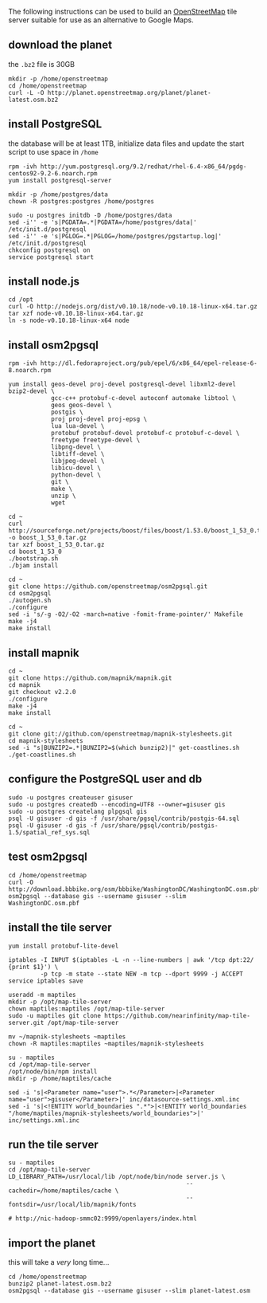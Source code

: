 The following instructions can be used to build an [OpenStreetMap](http://www.openstreetmap.org/) tile server suitable for use as an alternative to Google Maps.


download the planet
-------------------
the `.bz2` file is 30GB

    mkdir -p /home/openstreetmap
    cd /home/openstreetmap
    curl -L -O http://planet.openstreetmap.org/planet/planet-latest.osm.bz2


install PostgreSQL
------------------
the database will be at least 1TB, initialize data files and update the start script to use space in `/home`

    rpm -ivh http://yum.postgresql.org/9.2/redhat/rhel-6.4-x86_64/pgdg-centos92-9.2-6.noarch.rpm
    yum install postgresql-server

    mkdir -p /home/postgres/data
    chown -R postgres:postgres /home/postgres

    sudo -u postgres initdb -D /home/postgres/data
    sed -i'' -e 's|PGDATA=.*|PGDATA=/home/postgres/data|' /etc/init.d/postgresql
    sed -i'' -e 's|PGLOG=.*|PGLOG=/home/postgres/pgstartup.log|' /etc/init.d/postgresql
    chkconfig postgresql on
    service postgresql start


install node.js
---------------

    cd /opt
    curl -O http://nodejs.org/dist/v0.10.18/node-v0.10.18-linux-x64.tar.gz
    tar xzf node-v0.10.18-linux-x64.tar.gz
    ln -s node-v0.10.18-linux-x64 node


install osm2pgsql
-----------------

    rpm -ivh http://dl.fedoraproject.org/pub/epel/6/x86_64/epel-release-6-8.noarch.rpm

    yum install geos-devel proj-devel postgresql-devel libxml2-devel bzip2-devel \
                gcc-c++ protobuf-c-devel autoconf automake libtool \
                geos geos-devel \
                postgis \
                proj proj-devel proj-epsg \
                lua lua-devel \
                protobuf protobuf-devel protobuf-c protobuf-c-devel \
                freetype freetype-devel \
                libpng-devel \
                libtiff-devel \
                libjpeg-devel \
                libicu-devel \
                python-devel \
                git \
                make \
                unzip \
                wget

    cd ~
    curl http://sourceforge.net/projects/boost/files/boost/1.53.0/boost_1_53_0.tar.gz/download -o boost_1_53_0.tar.gz
    tar xzf boost_1_53_0.tar.gz
    cd boost_1_53_0
    ./bootstrap.sh
    ./bjam install

    cd ~
    git clone https://github.com/openstreetmap/osm2pgsql.git
    cd osm2pgsql
    ./autogen.sh
    ./configure
    sed -i 's/-g -O2/-O2 -march=native -fomit-frame-pointer/' Makefile
    make -j4
    make install


install mapnik
--------------

    cd ~
    git clone https://github.com/mapnik/mapnik.git
    cd mapnik
    git checkout v2.2.0
    ./configure
    make -j4
    make install

    cd ~
    git clone git://github.com/openstreetmap/mapnik-stylesheets.git
    cd mapnik-stylesheets
    sed -i "s|BUNZIP2=.*|BUNZIP2=$(which bunzip2)|" get-coastlines.sh
    ./get-coastlines.sh


configure the PostgreSQL user and db
------------------------------------

    sudo -u postgres createuser gisuser
    sudo -u postgres createdb --encoding=UTF8 --owner=gisuser gis
    sudo -u postgres createlang plpgsql gis
    psql -U gisuser -d gis -f /usr/share/pgsql/contrib/postgis-64.sql
    psql -U gisuser -d gis -f /usr/share/pgsql/contrib/postgis-1.5/spatial_ref_sys.sql


test osm2pgsql
--------------

    cd /home/openstreetmap
    curl -O http://download.bbbike.org/osm/bbbike/WashingtonDC/WashingtonDC.osm.pbf
    osm2pgsql --database gis --username gisuser --slim WashingtonDC.osm.pbf


install the tile server
-----------------------

    yum install protobuf-lite-devel

    iptables -I INPUT $(iptables -L -n --line-numbers | awk '/tcp dpt:22/ {print $1}') \
             -p tcp -m state --state NEW -m tcp --dport 9999 -j ACCEPT
    service iptables save

    useradd -m maptiles
    mkdir -p /opt/map-tile-server
    chown maptiles:maptiles /opt/map-tile-server
    sudo -u maptiles git clone https://github.com/nearinfinity/map-tile-server.git /opt/map-tile-server

    mv ~/mapnik-stylesheets ~maptiles
    chown -R maptiles:maptiles ~maptiles/mapnik-stylesheets

    su - maptiles
    cd /opt/map-tile-server
    /opt/node/bin/npm install
    mkdir -p /home/maptiles/cache

    sed -i 's|<Parameter name="user">.*</Parameter>|<Parameter name="user">gisuser</Parameter>|' inc/datasource-settings.xml.inc
    sed -i 's|<!ENTITY world_boundaries ".*">|<!ENTITY world_boundaries "/home/maptiles/mapnik-stylesheets/world_boundaries">|' inc/settings.xml.inc


run the tile server
-------------------

    su - maptiles
    cd /opt/map-tile-server
    LD_LIBRARY_PATH=/usr/local/lib /opt/node/bin/node server.js \
                                                      --cachedir=/home/maptiles/cache \
                                                      --fontsdir=/usr/local/lib/mapnik/fonts

    # http://nic-hadoop-smmc02:9999/openlayers/index.html


import the planet
-----------------
this will take a _very_ long time...

    cd /home/openstreetmap
    bunzip2 planet-latest.osm.bz2
    osm2pgsql --database gis --username gisuser --slim planet-latest.osm

